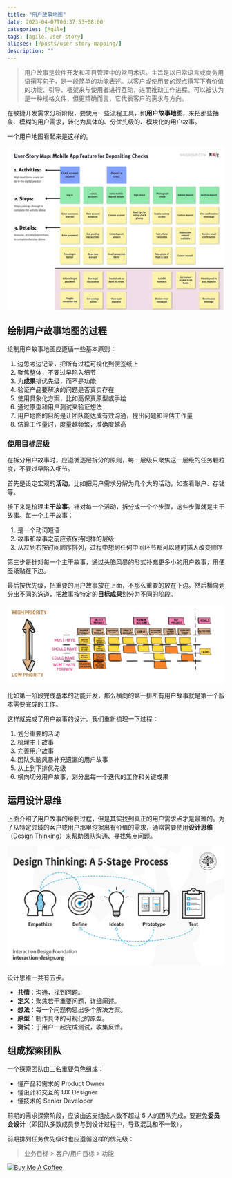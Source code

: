 ```yaml
---
title: "用户故事地图"
date: 2023-04-07T06:37:53+08:00
categories: [Agile]
tags: [agile，user-story]
aliases: [/posts/user-story-mapping/]
description: ""
---
```


> 用户故事是软件开发和项目管理中的常用术语。主旨是以日常语言或商务用语撰写句子，是一段简单的功能表述。以客户或使用者的观点撰写下有价值的功能、引导、框架来与使用者进行互动，进而推动工作进程。可以被认为是一种规格文件，但更精确而言，它代表客户的需求与方向。

在敏捷开发需求分析阶段，要使用一些流程工具，如**用户故事地图**，来把那些抽象、模糊的用户需求，转化为具体的、分优先级的、模块化的用户故事。

一个用户地图看起来是这样的。

![](/images/user-story-mapping/user-story.png)

## 绘制用户故事地图的过程

绘制用户故事地图应遵循一些基本原则：

1. 边思考边记录，把所有过程可视化到便签纸上
2. 聚焦整体，不要过早陷入细节
3. 为**成果**排优先级，而不是功能
4. 验证产品要解决的问题是否真实存在
5. 使用具象化方案，比如高保真原型或手绘
6. 通过原型和用户测试来验证想法
7. 用户地图的目的是让团队能达成有效沟通，提出问题和评估工作量
8. 估算工作量时，度量越频繁，准确度越高

### 使用目标层级

在拆分用户故事时，应遵循逐层拆分的原则，每一层级只聚焦这一层级的任务颗粒度，不要过早陷入细节。

首先是设定宏观的**活动**，比如把用户需求分解为几个大的活动，如查看账户、存钱等。

接下来是梳理**主干故事**。针对每一个活动，拆分成一个个步骤，这些步骤就是主干故事。每一个主干故事：

1. 是一个动词短语
2. 故事和故事之前应该保持同样的层级
3. 从左到右按时间顺序排列，过程中想到任何中间环节都可以随时插入改变顺序

第三步是针对每一个主干故事，通过头脑风暴的形式补充更多小的用户故事，用便签纸贴在下边。

最后按优先级，把重要的用户故事放在上面，不那么重要的放在下边。然后横向划分出不同的泳道，把故事按特定的**目标成果**划分为不同的阶段。

![](/images/user-story-mapping/user-story-2.png)

比如第一阶段完成基本的功能开发，那么横向的第一排所有用户故事就是第一个版本需要完成的工作。

这样就完成了用户故事的设计。我们重新梳理一下过程：

1. 划分重要的活动
2. 梳理主干故事
3. 完善用户故事
4. 团队头脑风暴补充遗漏的用户故事
5. 从上到下排优先级
6. 横向切分用户故事，划分出每一个迭代的工作和关键成果

## 运用设计思维

上面介绍了用户故事的绘制过程，但是其实找到真正的用户需求点才是最难的。为了从特定领域的客户或用户那里挖掘出有价值的需求，通常需要使用**设计思维**（Design Thinking）来帮助团队沟通、寻找焦点问题。

![](/images/user-story-mapping/design-thinking.png)

设计思维一共有五步。

- **共情**：沟通，找到问题。
- **定义**：聚焦若干重要问题，详细阐述。
- **想法**：每一个问题构思出多个解决方案。
- **原型**：制作具体的可视化的原型。
- **测试**：于用户一起完成测试，收集反馈。

## 组成探索团队

一个探索团队由三名重要角色组成：

- 懂产品和需求的 Product Owner
- 懂设计和交互的 UX Designer
- 懂技术的 Senior Developer

前期的需求探索阶段，应该由这支组成人数不超过 5 人的团队完成，要避免**委员会设计**（即团队多数成员参与到设计过程中，导致混乱和不一致）。

前期排列任务优先级时也应遵循这样的优先级：

> 业务目标 > 客户/用户目标 > 功能

[![Buy Me A Coffee](https://cdn.buymeacoffee.com/buttons/v2/default-yellow.png?width=217px)](https://www.buymeacoffee.com/stevedsun)
